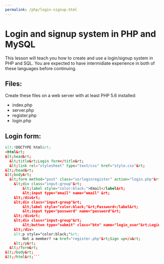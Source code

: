 ```yaml
---
permalink: /php/login-signup.html
---
```

# Login and signup system in PHP and MySQL
This lesson will teach you how to create and use a login/signup system in PHP and SQL. You are expected to have intermidiate experience in both of these languages before continuing.
## Files:
Create these files on a web server with at least PHP 5.6 installed:
- index.php
- server.php
- register.php
- login.php

## Login form:
```html
&lt;!DOCTYPE html&rt;
<html&rt;
&lt;head&rt;
  &lt;title&rt;Login form</title&rt;
  &lt;link rel="stylesheet" type="text/css" href="style.css"&rt;
&lt;/head&rt;
&lt;body&rt;
  &lt;form method="post" class="usrloginregister" action="login.php"&rt;
  	&lt;div class="input-group"&rt;
  		&lt;label style="color:black;">Email</label&rt;
  		&lt;input type="email" name="email" &rt;
  	&lt;/div&rt;
  	&lt;div class="input-group"&rt;
  		&lt;label style="color:black;"&rt;Password</label&rt;
  		&lt;input type="password" name="password"&rt;
  	&lt;/div&rt;
  	&lt;div class="input-group"&rt;
  		&lt;button type="submit" class="btn" name="login_user"&rt;Login</button&rt;
  	&lt;/div>
  	&lt;p style="color:black;"&rt;
  		Not a member? <a href="register.php"&rt;Sign up</a&rt;
  	&lt;/p&rt;
  &lt;/form&rt;
&lt;/body&rt;
&lt;/html&rt;```
